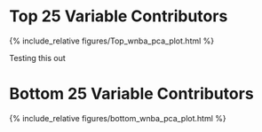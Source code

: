 # Top 25 Variable Contributors

{% include_relative figures/Top_wnba_pca_plot.html %}


Testing this out

# Bottom 25 Variable Contributors 

{% include_relative figures/bottom_wnba_pca_plot.html %}
